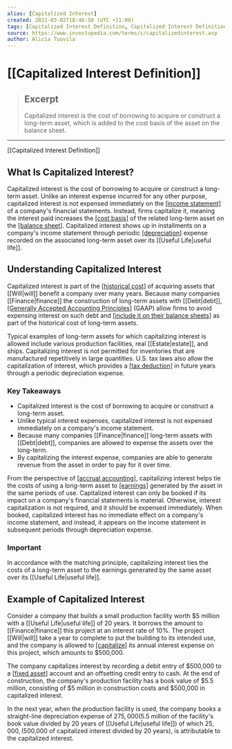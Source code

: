 ```yaml
---
alias: [Capitalized Interest]
created: 2021-03-02T18:46:50 (UTC +11:00)
tags: [Capitalized Interest Definition, Capitalized Interest Definition]
source: https://www.investopedia.com/terms/c/capitalizedinterest.asp
author: Alicia Tuovila
---
```


# [[Capitalized Interest Definition]]

> ## Excerpt
> Capitalized interest is the cost of borrowing to acquire or construct a long-term asset, which is added to the cost basis of the asset on the balance sheet.

---

[[Capitalized Interest Definition]]
## What Is Capitalized Interest?

Capitalized interest is the cost of borrowing to acquire or construct a long-term asset. Unlike an interest expense incurred for any other purpose, capitalized interest is not expensed immediately on the [[income statement]](https://www.investopedia.com/terms/i/incomestatement.asp) of a company's financial statements. Instead, firms capitalize it, meaning the interest paid increases the [[cost basis]](https://www.investopedia.com/terms/c/costbasis.asp) of the related long-term asset on the [[balance sheet]](https://www.investopedia.com/terms/b/balancesheet.asp). Capitalized interest shows up in installments on a company's income statement through periodic [[depreciation]](https://www.investopedia.com/terms/d/depreciation.asp) expense recorded on the associated long-term asset over its [[Useful Life|useful life]].

## Understanding Capitalized Interest

Capitalized interest is part of the [[historical cost]](https://www.investopedia.com/terms/h/historical-cost.asp) of acquiring assets that [[Will|will]] benefit a company over many years. Because many companies [[Finance|finance]] the construction of long-term assets with [[Debt|debt]], [[Generally Accepted Accounting Principles]](https://www.investopedia.com/terms/g/gaap.asp) (GAAP) allow firms to avoid expensing interest on such debt and [[include it on their balance sheets]](https://www.investopedia.com/ask/answers/062714/whats-difference-between-[[Weighted|weighted]]-average-cost-capital-wacc-and-internal-rate-[[Return|return]]-irr.asp) as part of the historical cost of long-term assets.

Typical examples of long-term assets for which capitalizing interest is allowed include various production facilities, real [[Estate|estate]], and ships. Capitalizing interest is not permitted for inventories that are manufactured repetitively in large quantities. U.S. tax laws also allow the capitalization of interest, which provides a [[tax deduction]](https://www.investopedia.com/terms/t/tax-deduction.asp) in future years through a periodic depreciation expense.

### Key Takeaways

-   Capitalized interest is the cost of borrowing to acquire or construct a long-term asset.
-   Unlike typical interest expenses, capitalized interest is not expensed immediately on a company's income statement.
-   Because many companies [[Finance|finance]] long-term assets with [[Debt|debt]], companies are allowed to expense the assets over the long-term.
-   By capitalizing the interest expense, companies are able to generate revenue from the asset in order to pay for it over time.

From the perspective of [[accrual accounting]](https://www.investopedia.com/terms/a/accrualaccounting.asp), capitalizing interest helps tie the costs of using a long-term asset to [[earnings]](https://www.investopedia.com/terms/e/earnings.asp) generated by the asset in the same periods of use. Capitalized interest can only be booked if its impact on a company's financial statements is material. Otherwise, interest capitalization is not required, and it should be expensed immediately. When booked, capitalized interest has no immediate effect on a company's income statement, and instead, it appears on the income statement in subsequent periods through depreciation expense.

### Important

In accordance with the matching principle, capitalizing interest ties the costs of a long-term asset to the earnings generated by the same asset over its [[Useful Life|useful life]].

## Example of Capitalized Interest

Consider a company that builds a small production facility worth $5 million with a [[Useful Life|useful life]] of 20 years. It borrows the amount to [[Finance|finance]] this project at an interest rate of 10%. The project [[Will|will]] take a year to complete to put the building to its intended use, and the company is allowed to [[capitalize]](https://www.investopedia.com/terms/c/capitalize.asp) its annual interest expense on this project, which amounts to $500,000.

The company capitalizes interest by recording a debit entry of $500,000 to a [[fixed asset]](https://www.investopedia.com/terms/f/fixedasset.asp) account and an offsetting credit entry to cash. At the end of construction, the company's production facility has a book value of $5.5 million, consisting of $5 million in construction costs and $500,000 in capitalized interest.

In the next year, when the production facility is used, the company books a straight-line depreciation expense of $275,000 ($5.5 million of the facility's book value divided by 20 years of [[Useful Life|useful life]]) of which $25,000, ($500,000 of capitalized interest divided by 20 years), is attributable to the capitalized interest.
